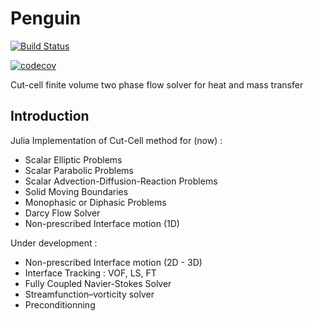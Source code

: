 # Penguin

[![Build Status](https://github.com/Fastaxx/Penguin.jl/actions/workflows/CI.yml/badge.svg?branch=main)](https://github.com/Fastaxx/Penguin.jl/actions/workflows/CI.yml?query=branch%3Amain)

[![codecov](https://codecov.io/gh/Fastaxx/Penguin.jl/graph/badge.svg?token=YQUDHCTHI7)](https://codecov.io/gh/Fastaxx/Penguin.jl)

Cut-cell finite volume two phase flow solver for heat and mass transfer


## Introduction

Julia Implementation of Cut-Cell method for (now) :
- Scalar Elliptic Problems
- Scalar Parabolic Problems
- Scalar Advection-Diffusion-Reaction Problems
- Solid Moving Boundaries
- Monophasic or Diphasic Problems
- Darcy Flow Solver
- Non-prescribed Interface motion (1D)

Under development :
- Non-prescribed Interface motion (2D - 3D)
- Interface Tracking : VOF, LS, FT
- Fully Coupled Navier-Stokes Solver
- Streamfunction–vorticity solver
- Preconditionning